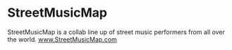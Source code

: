 # StreetMusicMap
StreetMusicMap is a collab line up of street music performers from all over the world.
www.StreetMusicMap.com

